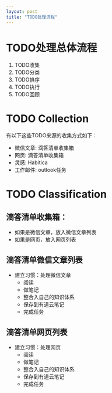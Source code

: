 ```yaml
---
layout: post
title: "TODO处理流程"
---
```


# TODO处理总体流程

1. TODO收集
2. TODO分类
3. TODO排序
4. TODO执行
5. TODO回顾

# TODO Collection

有以下这些TODO来源的收集方式如下：
- 微信文章: 滴答清单收集箱
- 网页: 滴答清单收集箱
- 灵感: Habitica
- 工作邮件: outlook任务

# TODO Classification

## 滴答清单收集箱：

- 如果是微信文章，放入微信文章列表
- 如果是网页，放入网页列表


## 滴答清单微信文章列表

- 建立习惯：处理微信文章
  - 阅读
  - 做笔记
  - 整合入自己的知识体系
  - 保存到有道云笔记
  - 完成任务

## 滴答清单网页列表

- 建立习惯：处理网页
  - 阅读
  - 做笔记
  - 整合入自己的知识体系
  - 保存到有道云笔记
  - 完成任务
